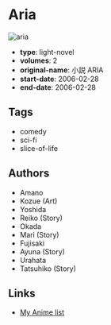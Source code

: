 # Aria

![aria](https://cdn.myanimelist.net/images/manga/2/171280.jpg)

-   **type**: light-novel
-   **volumes**: 2
-   **original-name**: 小説 ARIA
-   **start-date**: 2006-02-28
-   **end-date**: 2006-02-28

## Tags

-   comedy
-   sci-fi
-   slice-of-life

## Authors

-   Amano
-   Kozue (Art)
-   Yoshida
-   Reiko (Story)
-   Okada
-   Mari (Story)
-   Fujisaki
-   Ayuna (Story)
-   Urahata
-   Tatsuhiko (Story)

## Links

-   [My Anime list](https://myanimelist.net/manga/96114/Aria)
